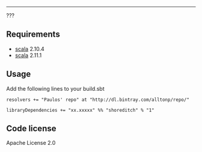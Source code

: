 ----
???



Requirements
------------

* [scala](http://www.scala-lang.org) 2.10.4
* [scala](http://www.scala-lang.org) 2.11.1


Usage
-----
Add the following lines to your build.sbt

    resolvers += "Paulos' repo" at "http://dl.bintray.com/alltonp/repo/"

    libraryDependencies += "xx.xxxxx" %% "shoreditch" % "1"



Code license
------------
Apache License 2.0

